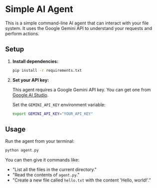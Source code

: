 # Simple AI Agent

This is a simple command-line AI agent that can interact with your file system. It uses the Google Gemini API to understand your requests and perform actions.

## Setup

1.  **Install dependencies:**

    ```bash
    pip install -r requirements.txt
    ```

2.  **Set your API key:**

    This agent requires a Google Gemini API key. You can get one from [Google AI Studio](https://aistudio.google.com/app/apikey).

    Set the `GEMINI_API_KEY` environment variable:

    ```bash
    export GEMINI_API_KEY="YOUR_API_KEY"
    ```

## Usage

Run the agent from your terminal:

```bash
python agent.py
```

You can then give it commands like:

*   "List all the files in the current directory."
*   "Read the contents of `agent.py`."
*   "Create a new file called `hello.txt` with the content 'Hello, world!'."
